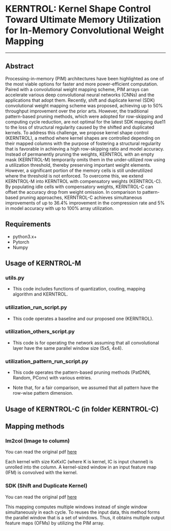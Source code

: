 # KERNTROL: Kernel Shape Control Toward Ultimate Memory Utilization for In-Memory Convolutional Weight Mapping
---
## Abstract
Processing-in-memory (PIM) architectures have been highlighted as one of the most viable options for faster and more power-efficient computation. Paired with a convolutional weight mapping scheme, PIM arrays can accelerate various deep convolutional neural networks (CNNs) and the applications that adopt them. Recently, shift and duplicate kernel (SDK) convolutional weight mapping scheme was proposed, achieving up to 50% throughput improvement over the prior arts. However, the traditional pattern-based pruning methods, which were adopted for row-skipping and computing cycle reduction, are not optimal for the latest SDK mapping due11
to the loss of structural regularity caused by the shifted and duplicated kernels. To address this challenge, we propose kernel shape control (KERNTROL), a method where kernel shapes are controlled depending on their mapped columns with the purpose of fostering a structural regularity that is favorable in achieving a high row-skipping ratio and model accuracy. Instead of permanently pruning the weights, KERNTROL with an empty mask (KERNTROL-M) temporarily omits them in the under-utilized row using a utilization threshold, thereby preserving important weight elements. However, a significant portion of the memory cells is still underutilized where the threshold is not enforced. To overcome this, we extend KERNTROL-M into KERNTROL with compensatory weights (KERNTROL-C). By populating idle cells with compensatory weights, KERNTROL-C can offset the accuracy drop from weight omission. In comparison to pattern-based pruning approaches, KERNTROL-C achieves simultaneous improvements of up to 36.4% improvement in the compression rate and 5% in model accuracy with up to 100% array utilization.

## Requirements
+ python3.x+
+ Pytorch
+ Numpy

## Usage of KERNTROL-M

### utils.py
* This code includes functions of quantization, couting, mapping algorithm and KERNTROL.

### utilization_run_script.py
* This code operates a baseline and our proposed one (KERNTROL).

### utilization_others_script.py
* This code is for operating the network assuming that all convolutional layer have the same parallel window size (5x5, 4x4).

### utilization_pattern_run_script.py
* This code operates the pattern-based pruning methods (PatDNN, Random, PConv) with various entries.

* Note that, for a fair comparison, we assumed that all pattern have the row-wise pattern dimension.


## Usage of KERNTROL-C (in folder KERNTROL-C)


## Mapping methods

### Im2col (Image to column)
You can read the original pdf [here](https://dl.acm.org/doi/10.1145/2964284.2967243)

Each kernel with size KxKxIC (where K is kernel, IC is input channel) is unrolled into the column. A kernel-sized window in an input feature map (IFM) is convolved with the kernel.


### SDK (Shift and Duplicate Kernel)
You can read the original pdf [here](https://ieeexplore.ieee.org/document/9104658)

This mapping computes multiple windows instead of single window simultaneously in each cycle. To reuses the input data, this method forms the parallel window that is a set of windows. Thus, it obtains multiple output feature maps (OFMs) by utilizing the PIM array.
